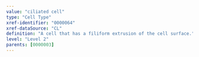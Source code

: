 ```yaml
---
value: "ciliated cell"
type: "Cell Type"
xref-identifier: "0000064"
xref-dataSource: "CL"
definition: "A cell that has a filiform extrusion of the cell surface."
level: "Level 2"
parents: [0000003]
---
```


